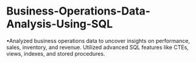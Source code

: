 # Business-Operations-Data-Analysis-Using-SQL
•Analyzed business operations data to uncover insights on performance, sales, inventory, and revenue. Utilized advanced SQL features like CTEs, views, indexes, and stored procedures.
